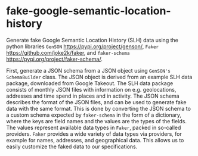 # fake-google-semantic-location-history

Generate fake Google Semantic Location History (SLH) data using the python libraries `GenSON` <https://pypi.org/project/genson/>, `Faker` <https://github.com/joke2k/faker>, and `faker-schema` <https://pypi.org/project/faker-schema/>.

First, generate a JSON schema from a JSON object using `GenSON's SchemaBuilder` class. The JSON object is derived from an example SLH data package, downloaded from Google Takeout. The SLH data package consists of monthly JSON files with information on e.g. geolocations, addresses and time spend in places and in activity. The JSON schema describes the format of the JSON files, and can be used to generate fake data with the same format. This is done by converting the JSON schema to a custom schema expected by `faker-schema` in the form of a dictionary, where the keys are field names and the values are the types of the fields. The values represent available data types in `Faker`, packed in so-called providers. `Faker` provides a wide variety of data types via providers, for example for names, addresses, and geographical data. This allows us to easily customize the faked data to our specifications.
